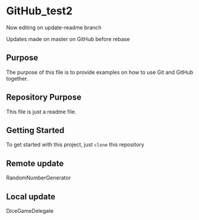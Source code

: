 # GitHub_test2


Now editing on update-readme branch

Updates made on master on GitHub before rebase

## Purpose

The purpose of this file is to provide examples on how to use Git and GitHub together.

## Repository Purpose

This file is just a readme file.

## Getting Started

To get started with this project, just `clone` this repository

## Remote update

RandomNumberGenerator

## Local update

DiceGameDelegate
